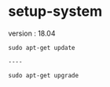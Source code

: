 # setup-system
version : 18.04

    sudo apt-get update
    
    ----
    
    sudo apt-get upgrade
